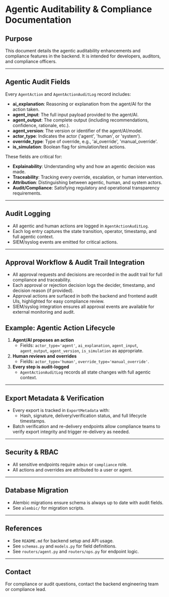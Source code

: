 # Agentic Auditability & Compliance Documentation

## Purpose
This document details the agentic auditability enhancements and compliance features in the backend. It is intended for developers, auditors, and compliance officers.

---

## Agentic Audit Fields

Every `AgentAction` and `AgentActionAuditLog` record includes:
- **ai_explanation**: Reasoning or explanation from the agent/AI for the action taken.
- **agent_input**: The full input payload provided to the agent/AI.
- **agent_output**: The complete output (including recommendations, confidence, rationale, etc.).
- **agent_version**: The version or identifier of the agent/AI/model.
- **actor_type**: Indicates the actor ('agent', 'human', or 'system').
- **override_type**: Type of override, e.g., 'ai_override', 'manual_override'.
- **is_simulation**: Boolean flag for simulation/test actions.

These fields are critical for:
- **Explainability**: Understanding why and how an agentic decision was made.
- **Traceability**: Tracking every override, escalation, or human intervention.
- **Attribution**: Distinguishing between agentic, human, and system actors.
- **Audit/Compliance**: Satisfying regulatory and operational transparency requirements.

---

## Audit Logging

- All agentic and human actions are logged in `AgentActionAuditLog`.
- Each log entry captures the state transition, operator, timestamp, and full
  agentic context.
- SIEM/syslog events are emitted for critical actions.

---

## Approval Workflow & Audit Trail Integration

- All approval requests and decisions are recorded in the audit trail for full
  compliance and traceability.
- Each approval or rejection decision logs the decider, timestamp, and decision
  reason (if provided).
- Approval actions are surfaced in both the backend and frontend audit UIs,
  highlighted for easy compliance review.
- SIEM/syslog integration ensures all approval events are available for
  external monitoring and audit.

## Example: Agentic Action Lifecycle

1. **Agent/AI proposes an action**
   - Fields: `actor_type='agent'`, `ai_explanation`, `agent_input`, `agent_output`, `agent_version`, `is_simulation` as appropriate.
2. **Human reviews and overrides**
   - Fields: `actor_type='human'`, `override_type='manual_override'`.
3. **Every step is audit-logged**
   - `AgentActionAuditLog` records all state changes with full agentic context.

---

## Export Metadata & Verification

- Every export is tracked in `ExportMetadata` with:
  - Hash, signature, delivery/verification status, and full lifecycle timestamps.
- Batch verification and re-delivery endpoints allow compliance teams to verify export integrity and trigger re-delivery as needed.

---

## Security & RBAC

- All sensitive endpoints require `admin` or `compliance` role.
- All actions and overrides are attributed to a user or agent.

---

## Database Migration

- Alembic migrations ensure schema is always up to date with audit fields.
- See `alembic/` for migration scripts.

---

## References
- See `README.md` for backend setup and API usage.
- See `schemas.py` and `models.py` for field definitions.
- See `routers/agent.py` and `routers/ops.py` for endpoint logic.

---

## Contact
For compliance or audit questions, contact the backend engineering team or compliance lead.
